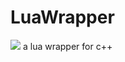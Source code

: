 # LuaWrapper
[![](https://travis-ci.org/caodhuan/LuaWrapper.svg?branch=master)](https://travis-ci.org/caodhuan/LuaWrapper)
a lua wrapper for c++
